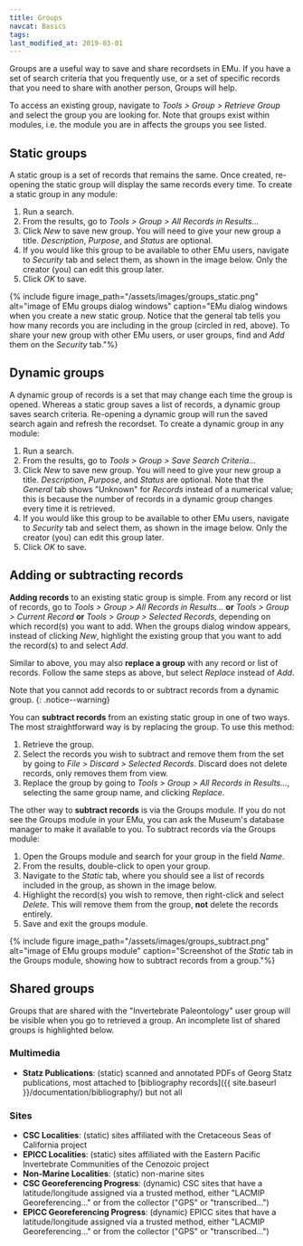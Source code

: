 ```yaml
---
title: Groups
navcat: Basics
tags:
last_modified_at: 2019-03-01
---
```

Groups are a useful way to save and share recordsets in EMu. If you have a set of search criteria that you frequently use, or a set of specific records that you need to share with another person, Groups will help.

To access an existing group, navigate to *Tools > Group > Retrieve Group* and select the group you are looking for. Note that groups exist within modules, i.e. the module you are in affects the groups you see listed.

## Static groups

A static group is a set of records that remains the same. Once created, re-opening the static group will display the same records every time. To create a static group in any module:
1. Run a search.
1. From the results, go to *Tools > Group > All Records in Results...*
1. Click *New* to save new group. You will need to give your new group a title. *Description*, *Purpose*, and *Status* are optional.
1. If you would like this group to be available to other EMu users, navigate to *Security* tab and select them, as shown in the image below. Only the creator (you) can edit this group later.
1. Click *OK* to save.

{% include figure image_path="/assets/images/groups_static.png" alt="image of EMu groups dialog windows" caption="EMu dialog windows when you create a new static group. Notice that the general tab tells you how many records you are including in the group (circled in red, above). To share your new group with other EMu users, or user groups, find and *Add* them on the *Security* tab."%}

## Dynamic groups

A dynamic group of records is a set that may change each time the group is opened. Whereas a static group saves a list of records, a dynamic group saves search criteria. Re-opening a dynamic group will run the saved search again and refresh the recordset. To create a dynamic group in any module:
1. Run a search.
1. From the results, go to *Tools > Group > Save Search Criteria...*
1. Click *New* to save new group. You will need to give your new group a title. *Description*, *Purpose*, and *Status* are optional. Note that the *General* tab shows "Unknown" for *Records* instead of a numerical value; this is because the number of records in a dynamic group changes every time it is retrieved.
1. If you would like this group to be available to other EMu users, navigate to *Security* tab and select them, as shown in the image below. Only the creator (you) can edit this group later.
1. Click *OK* to save.

## Adding or subtracting records

**Adding records** to an existing static group is simple. From any record or list of records, go to *Tools > Group > All Records in Results...* **or** *Tools > Group > Current Record* **or** *Tools > Group > Selected Records*, depending on which record(s) you want to add. When the groups dialog window appears, instead of clicking *New*, highlight the existing group that you want to add the record(s) to and select *Add*.

Similar to above, you may also **replace a group** with any record or list of records. Follow the same steps as above, but select *Replace* instead of *Add*.

Note that you cannot add records to or subtract records from a dynamic group.
{: .notice--warning}

You can **subtract records** from an existing static group in one of two ways. The most straightforward way is by replacing the group. To use this method:
1. Retrieve the group.
1. Select the records you wish to subtract and remove them from the set by going to *File > Discard > Selected Records*. Discard does not delete records, only removes them from view.
1. Replace the group by going to *Tools > Group > All Records in Results...*, selecting the same group name, and clicking *Replace*.

The other way to **subtract records** is via the Groups module. If you do not see the Groups module in your EMu, you can ask the Museum's database manager to make it available to you. To subtract records via the Groups module:
1. Open the Groups module and search for your group in the field *Name*.
1. From the results, double-click to open your group.
1. Navigate to the *Static* tab, where you should see a list of records included in the group, as shown in the image below.
1. Highlight the record(s) you wish to remove, then right-click and select *Delete*. This will remove them from the group, **not** delete the records entirely.
1. Save and exit the groups module.

{% include figure image_path="/assets/images/groups_subtract.png" alt="image of EMu groups module" caption="Screenshot of the *Static* tab in the Groups module, showing how to subtract records from a group."%}

## Shared groups

Groups that are shared with the "Invertebrate Paleontology" user group will be visible when you go to retrieved a group. An incomplete list of shared groups is highlighted below.

### Multimedia

- **Statz Publications**: (static) scanned and annotated PDFs of Georg Statz publications, most attached to [bibliography records]({{ site.baseurl }}/documentation/bibliography/)  but not all

### Sites

- **CSC Localities**: (static) sites affiliated with the Cretaceous Seas of California project
- **EPICC Localities**: (static) sites affiliated with the Eastern Pacific Invertebrate Communities of the Cenozoic project
- **Non-Marine Localities**: (static) non-marine sites
- **CSC Georeferencing Progress**: (dynamic) CSC sites that have a latitude/longitude assigned via a trusted method, either "LACMIP Georeferencing..." or from the collector ("GPS" or "transcribed...")
- **EPICC Georeferencing Progress**: (dynamic) EPICC sites that have a latitude/longitude assigned via a trusted method, either "LACMIP Georeferencing..." or from the collector ("GPS" or "transcribed...")
